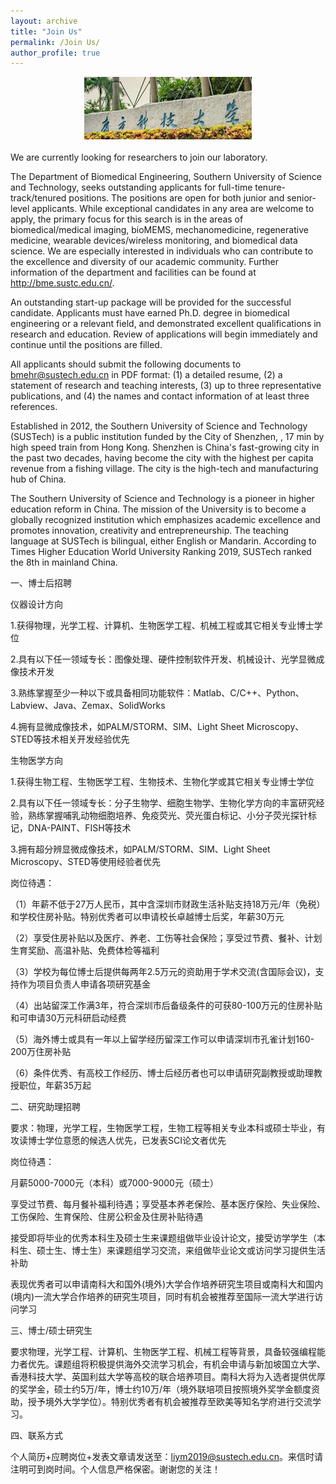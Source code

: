 ```yaml
---
layout: archive
title: "Join Us"
permalink: /Join Us/
author_profile: true
---
```


<div style="text-align: center">
<img src='/images/uni3.png' height="100px">
</div>

<br>
We are currently looking for researchers to join our laboratory.

The Department of Biomedical Engineering, Southern University of Science and Technology, seeks outstanding applicants for full-time tenure-track/tenured positions. The positions are open for both junior and senior-level applicants. While exceptional candidates in any area are welcome to apply, the primary focus for this search is in the areas of biomedical/medical imaging, bioMEMS, mechanomedicine, regenerative medicine, wearable devices/wireless monitoring, and biomedical data science. We are especially interested in individuals who can contribute to the excellence and diversity of our academic community. Further information of the department and facilities can be found at http://bme.sustc.edu.cn/.

 

An outstanding start-up package will be provided for the successful candidate. Applicants must have earned Ph.D. degree in biomedical engineering or a relevant field, and demonstrated excellent qualifications in research and education. Review of applications will begin immediately and continue until the positions are filled.

 

All applicants should submit the following documents to bmehr@sustech.edu.cn in PDF format: (1) a detailed resume, (2) a statement of research and teaching interests, (3) up to three representative publications, and (4) the names and contact information of at least three references.

 

Established in 2012, the Southern University of Science and Technology (SUSTech) is a public institution funded by the City of Shenzhen, , 17 min by high speed train from Hong Kong. Shenzhen is China's fast-growing city in the past two decades, having become the city with the highest per capita revenue from a fishing village. The city is the high-tech and manufacturing hub of China.

 

The Southern University of Science and Technology is a pioneer in higher education reform in China. The mission of the University is to become a globally recognized institution which emphasizes academic excellence and promotes innovation, creativity and entrepreneurship. The teaching language at SUSTech is bilingual, either English or Mandarin. According to Times Higher Education World University Ranking 2019, SUSTech ranked the 8th in mainland China.


一、博士后招聘

仪器设计方向

1.获得物理，光学工程、计算机、生物医学工程、机械工程或其它相关专业博士学位

2.具有以下任一领域专长：图像处理、硬件控制软件开发、机械设计、光学显微成像技术开发

3.熟练掌握至少一种以下或具备相同功能软件：Matlab、C/C++、Python、Labview、Java、Zemax、SolidWorks

4.拥有显微成像技术，如PALM/STORM、SIM、Light Sheet Microscopy、STED等技术相关开发经验优先

 

生物医学方向

1.获得生物工程、生物医学工程、生物技术、生物化学或其它相关专业博士学位

2.具有以下任一领域专长：分子生物学、细胞生物学、生物化学方向的丰富研究经验，熟练掌握哺乳动物细胞培养、免疫荧光、荧光蛋白标记、小分子荧光探针标记，DNA-PAINT、FISH等技术

3.拥有超分辨显微成像技术，如PALM/STORM、SIM、Light Sheet Microscopy、STED等使用经验者优先

 

岗位待遇：

（1）年薪不低于27万人民币，其中含深圳市财政生活补贴支持18万元/年（免税）和学校住房补贴。特别优秀者可以申请校长卓越博士后奖，年薪30万元

（2）享受住房补贴以及医疗、养老、工伤等社会保险；享受过节费、餐补、计划生育奖励、高温补贴、免费体检等福利

（3）学校为每位博士后提供每两年2.5万元的资助用于学术交流(含国际会议)，支持作为项目负责人申请各项研究基金

（4）出站留深工作满3年，符合深圳市后备级条件的可获80-100万元的住房补贴和可申请30万元科研启动经费

（5）海外博士或具有一年以上留学经历留深工作可以申请深圳市孔雀计划160-200万住房补贴

（6）条件优秀、有高校工作经历、博士后经历者也可以申请研究副教授或助理教授职位，年薪35万起

 

 

二、研究助理招聘

要求：物理，光学工程，生物医学工程，生物工程等相关专业本科或硕士毕业，有攻读博士学位意愿的候选人优先，已发表SCI论文者优先

岗位待遇：

月薪5000-7000元（本科）或7000-9000元（硕士）

享受过节费、每月餐补福利待遇；享受基本养老保险、基本医疗保险、失业保险、工伤保险、生育保险、住房公积金及住房补贴待遇

接受即将毕业的优秀本科生及硕士生来课题组做毕业设计论文，接受访学学生（本科生、硕士生、博士生）来课题组学习交流，来组做毕业论文或访问学习提供生活补助

表现优秀者可以申请南科大和国外(境外)大学合作培养研究生项目或南科大和国内(境内)一流大学合作培养的研究生项目，同时有机会被推荐至国际一流大学进行访问学习

 

三、博士/硕士研究生

要求物理，光学工程、计算机、生物医学工程、机械工程等背景，具备较强编程能力者优先。课题组将积极提供海外交流学习机会，有机会申请与新加坡国立大学、香港科技大学、英国利兹大学等高校的联合培养项目。南科大将为入选者提供优厚的奖学金，硕士约5万/年，博士约10万/年（境外联培项目按照境外奖学金额度资助，授予境外大学学位）。特别优秀者有机会被推荐至欧美等知名学府进行交流学习。

 

四、联系方式

个人简历+应聘岗位+发表文章请发送至：liym2019@sustech.edu.cn。来信时请注明可到岗时间。个人信息严格保密。谢谢您的关注！